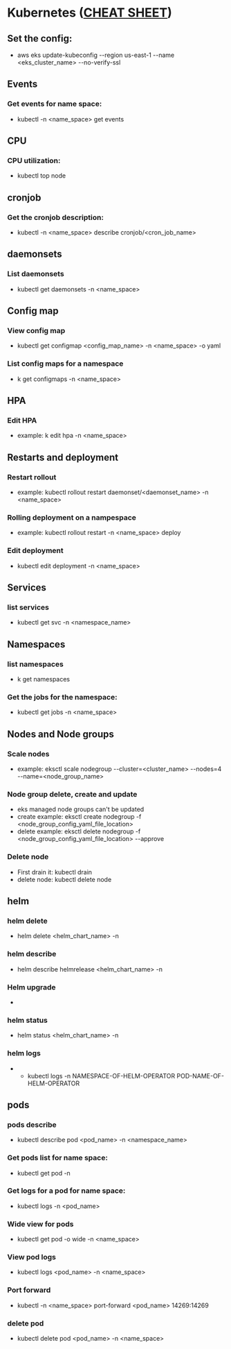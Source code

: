 # Kubernetes ([CHEAT SHEET](https://kubernetes.io/docs/reference/kubectl/cheatsheet/))
## Set the config:
-  aws eks update-kubeconfig --region us-east-1 --name <eks_cluster_name> --no-verify-ssl

## Events
### Get events for name space:
- kubectl -n <name_space> get events


## CPU
### CPU utilization:
- kubectl top node

## cronjob
### Get the cronjob description:
- kubectl -n <name_space> describe cronjob/<cron_job_name> 

## daemonsets
### List daemonsets
- kubectl get daemonsets -n <name_space>

## Config map
### View config map
- kubectl get configmap <config_map_name> -n  <name_space> -o yaml

### List config maps for a namespace
- k get configmaps -n <name_space>

## HPA
### Edit HPA
- example: k edit hpa -n <name_space>

## Restarts and deployment
### Restart rollout 
- example: kubectl rollout restart daemonset/<daemonset_name> -n <name_space>

### Rolling deployment on a nampespace
- example: kubectl rollout restart -n <name_space> deploy

### Edit deployment
- kubectl edit deployment -n <name_space>

## Services
### list services 
- kubectl get svc -n <namespace_name>

## Namespaces
### list namespaces 
- k get namespaces

### Get the jobs for the namespace:
- kubectl get jobs -n <name_space>

## Nodes and Node groups
### Scale nodes
- example: eksctl scale nodegroup --cluster=<cluster_name> --nodes=4 --name=<node_group_name>

### Node group delete, create and update
- eks managed node groups can't be updated
- create example: eksctl create nodegroup -f <node_group_config_yaml_file_location>
- delete example: eksctl delete nodegroup -f <node_group_config_yaml_file_location> --approve

### Delete node
- First drain it: kubectl drain <node name>
- delete node: kubectl delete node <node-name>

## helm
### helm delete
- helm delete <helm_chart_name> -n <namespace>

### helm describe
- helm describe helmrelease <helm_chart_name> -n <namespace>

### Helm upgrade
- 

### helm status
- helm status <helm_chart_name> -n <namespace>

### helm logs
- - kubectl logs -n NAMESPACE-OF-HELM-OPERATOR POD-NAME-OF-HELM-OPERATOR

## pods
### pods describe 
- kubectl describe pod <pod_name> -n <namespace_name>

### Get pods list for name space:
- kubectl get pod -n <namespace>

### Get logs for a pod for name space:
- kubectl logs -n <namespace> <pod_name>

### Wide view for pods
- kubectl get pod -o wide -n <name_space>

### View pod logs
- kubectl logs <pod_name> -n <name_space>

### Port forward
- kubectl -n <name_space> port-forward <pod_name> 14269:14269

### delete pod
- kubectl delete pod <pod_name> -n <name_space>
